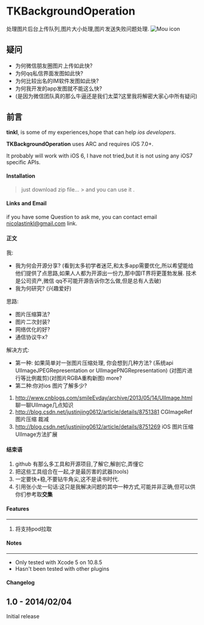 # TKBackgroundOperation
  
处理图片后台上传队列,图片大小处理,图片发送失败问题处理.
![Mou icon](http://kidswant.u.qiniudn.com/FmehLD_sfzJBWvbzVmqoCjH5KLK4)

## 疑问

- 为何微信朋友圈图片上传如此快?
- 为何qq私信界面发图如此快?
- 为何比较出名的IM软件发图如此快?
- 为何我开发的app发图就不能这么快?
- (是因为微信团队真的那么牛逼还是我们太菜?这里我将解密大家心中所有疑问)

## 前言

**tinkl**, is some of my experiences,hope that can help *ios  developers*.

**TKBackgroundOperation** uses ARC and requires iOS 7.0+.

It probably will work with iOS 6, I have not tried,but  it is not using any iOS7 specific APIs.
 
####  Installation

> just download zip file… &gt; and you can use it .

#### Links and Email

if you have some Question to ask me, you can contact email <nicolastinkl@gmail.com> link.
 

[id]: http://mouapp.com "Markdown editor on Mac OS X"



#### 正文
我:

- 我为何会开源分享?
 (看到太多初学者迷茫,和太多app需要优化,所以希望能给他们提供了点思路,如果人人都为开源出一份力,那中国IT界将更蓬勃发展. 技术是公司资产,微信 qq不可能开源告诉你怎么做,但是总有人去破)
- 我为何研究?  (兴趣爱好)


思路:

- 图片压缩算法?
- 图片二次封装?
- 网络优化的好?
- 通信协议牛x?

解决方式:

- 第一种: 如果简单对一张图片压缩处理, 你会想到几种方法?
(系统api UIImageJPEGRepresentation or UIImagePNGRepresentation) (对图片进行等比例裁剪)(对图片RGBA重构新图) more?
- 第二种:你对ios 图片了解多少?
1.  <http://www.cnblogs.com/smileEvday/archive/2013/05/14/UIImage.html>  聊一聊UIImage几点知识
2. <http://blog.csdn.net/justinjing0612/article/details/8751381>  CGImageRef 图片压缩 裁减
3.  <http://blog.csdn.net/justinjing0612/article/details/8751269>   iOS 图片压缩UIImage方法扩展


####  结束语
1. github 有那么多工具和开源项目,了解它,解剖它,弄懂它
2. 把这些工具组合在一起,才是最厉害的武器(tools)
3. 一定要快+稳,不要钻牛角尖,这不是读书时代.
4. 引用张小龙一句话:这只是我解决问题的其中一种方式,可能并非正确,但可以供你们参考取<b>交集</b>


####  Features

------------------------------------

1. 将支持pod拉取

#### Notes

--------

* Only tested with Xcode 5 on 10.8.5
* Hasn't been tested with other plugins 



#### Changelog



1.0 - 2014/02/04
----------

Initial release


